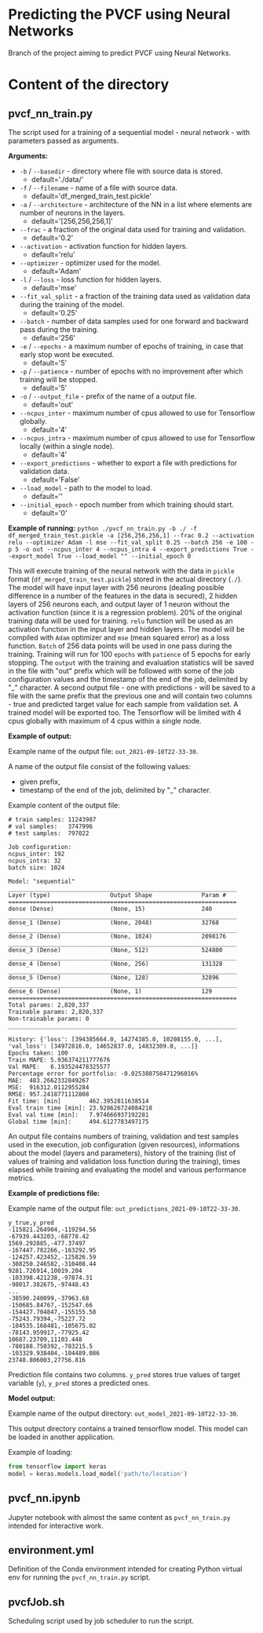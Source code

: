 # Predicting the PVCF using Neural Networks

Branch of the project aiming to predict PVCF using Neural Networks.

# Content of the directory

## pvcf_nn_train.py

The script used for a training of a sequential model - neural network - with parameters passed as arguments.

**Arguments:**
- `-b` / `--basedir` - directory where file with source data is stored.
  - default='./data/'
- `-f` / `--filename` - name of a file with source data.
  - default='df_merged_train_test.pickle'
- `-a` / `--architecture` - architecture of the NN in a list where elements are number of neurons in the layers.
  - default='[256,256,256,1]'
- `--frac` - a fraction of the original data used for training and validation.
  - default='0.2'
- `--activation` - activation function for hidden layers.
  - default='relu'
- `--optimizer` - optimizer used for the model.
  - default='Adam'
- `-l` / `--loss` - loss function for hidden layers.
  - default='mse'
- `--fit_val_split` - a fraction of the training data used as validation data during the training of the model.
  - default='0.25'
- `--batch` - number of data samples used for one forward and backward pass during the training.
  - default='256'
- `-e` / `--epochs` - a maximum number of epochs of training, in case that early stop wont be executed.
  - default='5'
- `-p` / `--patience` - number of epochs with no improvement after which training will be stopped.
  - default='5'
- `-o` / `--output_file` - prefix of the name of a output file.
  - default='out'
- `--ncpus_inter` - maximum number of cpus allowed to use for Tensorflow globally.
  - default='4'
- `--ncpus_intra` - maximum number of cpus allowed to use for Tensorflow locally (within a single node).
  - default='4'
- `--export_predictions` - whether to export a file with predictions for validation data.
  - default='False'
- `--load_model` - path to the model to load.
  - default=''
- `--initial_epoch` - epoch number from which training should start.
  - default='0'

**Example of running:**
`python ./pvcf_nn_train.py -b ./ -f df_merged_train_test.pickle -a [256,256,256,1] --frac 0.2 --activation relu --optimizer Adam -l mse --fit_val_split 0.25 --batch 256 -e 100 -p 5 -o out --ncpus_inter 4 --ncpus_intra 4 --export_predictions True --export_model True --load_model "" --initial_epoch 0`

This will execute training of the neural network with the data in `pickle` format (`df_merged_train_test.pickle`) stored in the actual directory (`./`). The model will have input layer with 256 neurons (dealing possible difference in a number of the features in the data is secured), 2 hidden layers of 256 neurons each, and output layer of 1 neuron without the activation function (since it is a regression problem). 20% of the original training data will be used for training. `relu` function will be used as an activation function in the input layer and hidden layers. The model will be compiled with `Adam` optimizer and `mse` (mean squared error) as a loss function. `Batch` of 256 data points will be used in one pass during the training. Training will run for 100 `epochs` with `patience` of 5 epochs for early stopping. The `output` with the training and evaluation statistics will be saved in the file with "out" prefix which will be followed with some of the job configuration values and the timestamp of the end of the job, delimited by "_" character. A second output file - one with predictions - will be saved to a file with the same prefix that the previous one and will contain two columns - true and predicted target value for each sample from validation set. A trained model will be exported too. The Tensorflow will be limited with 4 cpus globally with maximum of 4 cpus within a single node.

**Example of output:**

Example name of the output file: `out_2021-09-10T22-33-30`.

A name of the output file consist of the following values:
- given prefix,
- timestamp of the end of the job,
delimited by "_" character.

Example content of the output file:
```
# train samples: 11243987
# val samples:   3747996
# test samples:  797022

Job configuration:
ncpus_inter: 192
ncpus_intra: 32
batch size: 1024

Model: "sequential"
_________________________________________________________________
Layer (type)                 Output Shape              Param #   
=================================================================
dense (Dense)                (None, 15)                240       
_________________________________________________________________
dense_1 (Dense)              (None, 2048)              32768     
_________________________________________________________________
dense_2 (Dense)              (None, 1024)              2098176   
_________________________________________________________________
dense_3 (Dense)              (None, 512)               524800    
_________________________________________________________________
dense_4 (Dense)              (None, 256)               131328    
_________________________________________________________________
dense_5 (Dense)              (None, 128)               32896     
_________________________________________________________________
dense_6 (Dense)              (None, 1)                 129       
=================================================================
Total params: 2,820,337
Trainable params: 2,820,337
Non-trainable params: 0
_________________________________________________________________

History: {'loss': [394385664.0, 14274385.0, 10208155.0, ...], 'val_loss': [34972816.0, 14652837.0, 14832309.0, ...]}
Epochs taken: 100
Train MAPE: 5.936374211777676
Val MAPE:   6.193524478325577
Percentage error for portfolio: -0.025380758471296016%
MAE:  483.2662332849267
MSE:  916312.0112955284
RMSE: 957.2418771112808
Fit time: [min]        462.3952811638514
Eval train time [min]: 23.928626724084218
Eval val time [min]:   7.974666937192281
Global time [min]:     494.6127783497175
```

An output file contains numbers of training, validation and test samples used in the execution, job configuration (given resources), informations about the model (layers and parameters), history of the training (list of values of training and validation loss function during the training), times elapsed while training and evaluating the model and various performance metrics.

**Example of predictions file:**

Example name of the output file: `out_predictions_2021-09-10T22-33-30`.

```
y_true,y_pred
-115821.264904,-119294.56
-67939.443203,-68778.42
1569.292885,-477.37497
-167447.782266,-163292.95
-124257.423452,-125826.59
-308250.246582,-310408.44
9281.726914,10019.204
-103398.421238,-97874.31
-98017.382675,-97448.43
...
-38590.240099,-37963.68
-150685.84767,-152547.66
-154427.704847,-155155.58
-75243.79394,-75227.72
-104535.168481,-105675.02
-78143.959917,-77925.42
10687.23709,11103.448
-780188.750392,-783215.5
-103329.938404,-104489.086
23748.806003,27756.816
```

Prediction file contains two columns. `y_pred` stores true values of target variable (`y`), `y_pred` stores a predicted ones.

**Model output:**

Example name of the output directory: `out_model_2021-09-10T22-33-30`.

This output directory contains a trained tensorflow model. This model can be loaded in another application. 

Example of loading:
```python
from tensorflow import keras
model = keras.models.load_model('path/to/location')
```

## pvcf_nn.ipynb

Jupyter notebook with almost the same content as `pvcf_nn_train.py` intended for interactive work.

## environment.yml

Definition of the Conda environment intended for creating Python virtual env for running the `pvcf_nn_train.py` script.

## pvcfJob.sh

Scheduling script used by job scheduler to run the script.

